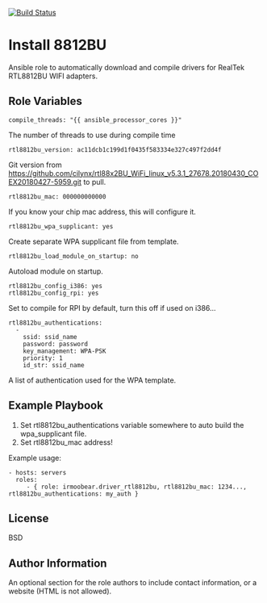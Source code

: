 [![Build Status](https://travis-ci.com/IRMooBear/ansible.rtl8812bu.svg?branch=master)](https://travis-ci.com/IRMooBear/ansible.rtl8812bu)

Install 8812BU
=========

Ansible role to automatically download and compile drivers for RealTek RTL8812BU WIFI adapters.

Role Variables
--------------
    compile_threads: "{{ ansible_processor_cores }}"
The number of threads to use during compile time
    
    rtl8812bu_version: ac11dcb1c199d1f0435f583334e327c497f2dd4f
    
Git version from https://github.com/cilynx/rtl88x2BU_WiFi_linux_v5.3.1_27678.20180430_COEX20180427-5959.git to pull.    
    
    rtl8812bu_mac: 000000000000

If you know your chip mac address, this will configure it.
    
    rtl8812bu_wpa_supplicant: yes
    
Create separate WPA supplicant file from template.
    
    rtl8812bu_load_module_on_startup: no
    
Autoload module on startup.    
    
    rtl8812bu_config_i386: yes
    rtl8812bu_config_rpi: yes
    
Set to compile for RPI by default, turn this off if used on i386...    
    
    rtl8812bu_authentications:
      -
        ssid: ssid_name
        password: password
        key_management: WPA-PSK
        priority: 1
        id_str: ssid_name
        
A list of authentication used for the WPA template.        
        
Example Playbook
----------------

1. Set rtl8812bu_authentications variable somewhere to auto build the wpa_supplicant file.
2. Set rtl8812bu_mac address!

Example usage:

    - hosts: servers
      roles:
         - { role: irmoobear.driver_rtl8812bu, rtl8812bu_mac: 1234..., rtl8812bu_authentications: my_auth }

License
-------

BSD

Author Information
------------------

An optional section for the role authors to include contact information, or a website (HTML is not allowed).
